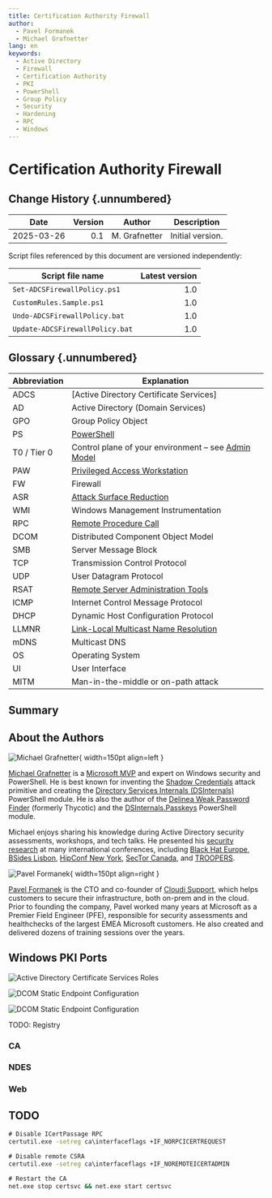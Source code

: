 ```yaml
---
title: Certification Authority Firewall
author:
  - Pavel Formanek
  - Michael Grafnetter
lang: en
keywords:
  - Active Directory
  - Firewall
  - Certification Authority
  - PKI
  - PowerShell
  - Group Policy
  - Security
  - Hardening
  - RPC
  - Windows
---
```


# Certification Authority Firewall

## Change History {.unnumbered}

| Date         | Version | Author                        | Description                                                                 |
|--------------|--------:|----------------|-----------------------------------------------------------------------------|
| 2025-03-26   | 0.1     | M. Grafnetter | Initial version.                                                               |

Script files referenced by this document are versioned independently:

| Script file name                | Latest version |
|---------------------------------|---------------:|
| `Set-ADCSFirewallPolicy.ps1`    |            1.0 |
| `CustomRules.Sample.ps1`        |            1.0 |
| `Undo-ADCSFirewallPolicy.bat`   |            1.0 |
| `Update-ADCSFirewallPolicy.bat` |            1.0 |

## Glossary {.unnumbered}

| Abbreviation | Explanation                                           |
|--------------|-------------------------------------------------------|
| ADCS         | [Active Directory Certificate Services]               |
| AD           | Active Directory (Domain Services)                    |
| GPO          | Group Policy Object                                   |
| PS           | [PowerShell]                                          |
| T0 / Tier 0  | Control plane of your environment – see [Admin Model] |
| PAW          | [Privileged Access Workstation]                       |
| FW           | Firewall                                              |
| ASR          | [Attack Surface Reduction]                            |
| WMI          | Windows Management Instrumentation                    |
| RPC          | [Remote Procedure Call]                               |
| DCOM         | Distributed Component Object Model                    |
| SMB          | Server Message Block                                  |
| TCP          | Transmission Control Protocol                         |
| UDP          | User Datagram Protocol                                |
| RSAT         | [Remote Server Administration Tools]                  |
| ICMP         | Internet Control Message Protocol                     |
| DHCP         | Dynamic Host Configuration Protocol                   |
| LLMNR        | [Link-Local Multicast Name Resolution]                |
| mDNS         | Multicast DNS                                         |
| OS           | Operating System                                      |
| UI           | User Interface                                        |
| MITM         | Man-in-the-middle or on-path attack                   |

[Admin Model]: https://petri.com/use-microsofts-active-directory-tier-administrative-model/
[Privileged Access Workstation]: https://learn.microsoft.com/en-us/security/privileged-access-workstations/privileged-access-devices
[Attack Surface Reduction]: https://learn.microsoft.com/en-us/microsoft-365/security/defender-endpoint/overview-attack-surface-reduction?view=o365-worldwide
[Remote Procedure Call]: https://learn.microsoft.com/en-us/windows/win32/rpc/rpc-start-page
[PowerShell]: https://learn.microsoft.com/en-us/powershell/
[Remote Server Administration Tools]: https://learn.microsoft.com/en-us/troubleshoot/windows-server/system-management-components/remote-server-administration-tools
[Link-Local Multicast Name Resolution]: https://www.rfc-editor.org/rfc/rfc4795.html

## Summary

## About the Authors

![](../Images/Profile/michael-grafnetter.jpg "Michael Grafnetter"){ width=150pt align=left }

[Michael Grafnetter](https://en.linkedin.com/in/grafnetter)
is a [Microsoft MVP](https://mvp.microsoft.com/en-us/PublicProfile/5001919?fullName=Michael%20Grafnetter)
and expert on Windows security and PowerShell.
He is best known for inventing the [Shadow Credentials](https://medium.com/@NightFox007/exploiting-and-detecting-shadow-credentials-and-msds-keycredentiallink-in-active-directory-9268a587d204)
attack primitive and creating the [Directory Services Internals (DSInternals)](https://github.com/MichaelGrafnetter/DSInternals)
PowerShell module.
He is also the author of the [Delinea Weak Password Finder](https://delinea.com/resources/weak-password-finder-tool-active-directory)
(formerly Thycotic) and the [DSInternals.Passkeys](https://github.com/MichaelGrafnetter/webauthn-interop) PowerShell module.

Michael enjoys sharing his knowledge during Active Directory security assessments,
workshops, and tech talks. He presented his [security research](https://www.dsinternals.com/en/projects/)
at many international conferences, including [Black Hat Europe](https://www.blackhat.com/eu-19/speakers/Michael-Grafnetter.html),
[BSides Lisbon](https://bsideslisbon.org/2019/speakers/#michaelgrafnetterWorkshop),
[HipConf New York](https://www.youtube.com/playlist?list=PLDHg9RSgIEmMyz1eN2Je1HjTDhBjRpJP4),
[SecTor Canada](https://www.blackhat.com/sector/),
and [TROOPERS](https://troopers.de/).

![](../Images/Profile/pavel-formanek.jpg "Pavel Formanek"){ width=150pt align=right }

[Pavel Formanek](https://en.linkedin.com/in/pavel-formanek-9861397)
is the CTO and co-founder of [Cloudi Support](https://www.cloudi.cz),
which helps customers to secure their infrastructure, both on-prem and in the cloud.
Prior to founding the company, Pavel worked many years at Microsoft as a Premier Field Engineer (PFE),
responsible for security assessments and healthchecks of the largest EMEA Microsoft customers.
He also created and delivered dozens of training sessions over the years.

## Windows PKI Ports

![Active Directory Certificate Services Roles](../Images/Screenshots/adcs-roles.png)

![DCOM Static Endpoint Configuration](../Images/Screenshots/adcs-dcom-port-config-mmc.png)

![DCOM Static Endpoint Configuration](../Images/Screenshots/adcs-dcom-port-config-gpo.png)

TODO: Registry

### CA

### NDES

### Web

## TODO

```cmd
# Disable ICertPassage RPC
certutil.exe -setreg ca\interfaceflags +IF_NORPCICERTREQUEST

# Disable remote CSRA
certutil.exe -setreg ca\interfaceflags +IF_NOREMOTEICERTADMIN

# Restart the CA
net.exe stop certsvc && net.exe start certsvc
```
